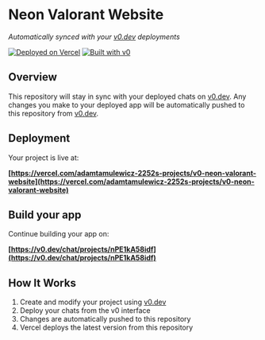 # Neon Valorant Website

*Automatically synced with your [v0.dev](https://v0.dev) deployments*

[![Deployed on Vercel](https://img.shields.io/badge/Deployed%20on-Vercel-black?style=for-the-badge&logo=vercel)](https://vercel.com/adamtamulewicz-2252s-projects/v0-neon-valorant-website)
[![Built with v0](https://img.shields.io/badge/Built%20with-v0.dev-black?style=for-the-badge)](https://v0.dev/chat/projects/nPE1kA58idf)

## Overview

This repository will stay in sync with your deployed chats on [v0.dev](https://v0.dev).
Any changes you make to your deployed app will be automatically pushed to this repository from [v0.dev](https://v0.dev).

## Deployment

Your project is live at:

**[https://vercel.com/adamtamulewicz-2252s-projects/v0-neon-valorant-website](https://vercel.com/adamtamulewicz-2252s-projects/v0-neon-valorant-website)**

## Build your app

Continue building your app on:

**[https://v0.dev/chat/projects/nPE1kA58idf](https://v0.dev/chat/projects/nPE1kA58idf)**

## How It Works

1. Create and modify your project using [v0.dev](https://v0.dev)
2. Deploy your chats from the v0 interface
3. Changes are automatically pushed to this repository
4. Vercel deploys the latest version from this repository
